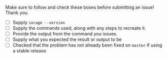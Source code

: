 Make sure to follow and check these boxes before submitting an issue! Thank you.

- [ ] Supply `iocage --version`
- [ ] Supply the commands used, along with any steps to recreate it.
- [ ] Provide the output from the command you issues.
- [ ] Supply what you expected the result or output to be
- [ ] Checked that the problem has not already been fixed on `master` if using
 a stable release.
